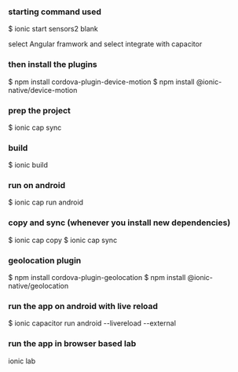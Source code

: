 ### starting command used
$ ionic start sensors2 blank

select Angular framwork and select integrate with capacitor

### then install the plugins
$ npm install cordova-plugin-device-motion
$ npm install @ionic-native/device-motion

### prep the project
$ ionic cap sync

### build
$ ionic build

### run on android
$ ionic cap run android

### copy and sync (whenever you install new dependencies)
$ ionic cap copy
$ ionic cap sync

### geolocation plugin
$ npm install cordova-plugin-geolocation
$ npm install @ionic-native/geolocation

### run the app on android with live reload
$ ionic capacitor run android --livereload --external

### run the app in browser based lab
ionic lab
